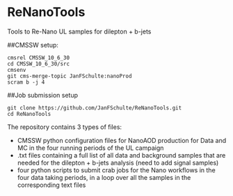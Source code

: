 # ReNanoTools
Tools to Re-Nano UL samples for dilepton + b-jets

##CMSSW setup:

```
cmsrel CMSSW_10_6_30
cd CMSSW_10_6_30/src
cmsenv
git cms-merge-topic JanFSchulte:nanoProd
scram b -j 4
```

##Job submission setup

```
git clone https://github.com/JanFSchulte/ReNanoTools.git
cd ReNanoTools
```

The repository contains 3 types of files:

* CMSSW python configuration files for NanoAOD production for Data and MC in the four running periods of the UL campaign
* .txt files containing a full list of all data and background samples that are needed for the dilepton + b-jets analysis (need to add signal samples)
* four python scripts to submit crab jobs for the Nano workflows in the four data taking periods, in a loop over all the samples in the corresponding text files

